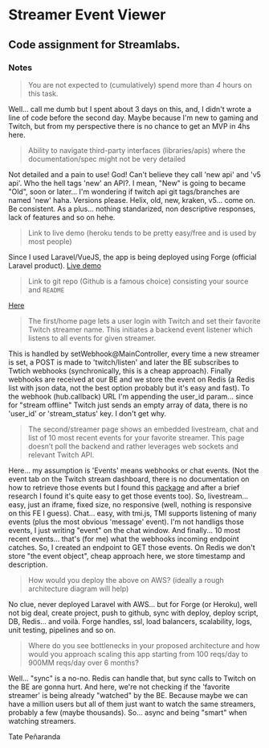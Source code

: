 # Streamer Event Viewer
## Code assignment for Streamlabs.

### Notes

> You are not expected to (cumulatively) spend more than *4* hours on this task.

Well... call me dumb but I spent about 3 days on this, and, I didn't wrote a line of code before the second day.
Maybe because I'm new to gaming and Twitch, but from my perspective there is no chance to get an MVP in 4hs here.

> Ability to navigate third-party interfaces (libraries/apis) where the documentation/spec might not be very detailed

Not detailed and a pain to use! God! Can't believe they call 'new api' and 'v5 api'. Who the hell tags 'new' an API?.
I mean, "New" is going to became "Old", soon or later... I'm wondering if twitch api git tags/branches are named 'new' haha.
Versions please. Helix, old, new, kraken, v5... come on. Be consistent. As a plus... nothing standarized, non descriptive
responses, lack of features and so on hehe.

> Link to live demo (heroku tends to be pretty easy/free and is used by most people)

Since I used Laravel/VueJS, the app is being deployed using Forge (official Laravel product). [Live demo](https://sev.xenir.com.ar)

> Link to git repo (Github is a famous choice) consisting your source and `README`

[Here](https://github.com/tpenaranda/sev)

> The first/home page lets a user login with Twitch and set their favorite Twitch streamer name.
> This initiates a backend event listener which listens to all events for given streamer.

This is handled by setWebhook@MainController, every time a new streamer is set, a POST is made to 'twitch/listen' and later the BE subscribes to Twtich webhooks (synchronically, this is a cheap approach).
Finally webhooks are received at our BE and we store the event on Redis (a Redis list with json data, not the best option probably but it's easy and fast).
To the webhook (hub.callback) URL I'm appending the user_id param... since for "stream offline" Twitch just sends an empty array of data, there is no 'user_id' or 'stream_status' key. I don't get why.

> The second/streamer page shows an embedded livestream, chat and list of 10 most recent events for your favorite streamer.
> This page doesn’t poll the backend and rather leverages web sockets and relevant Twitch API.

Here... my assumption is 'Events' means webhooks or chat events. (Not the event tab on the Twitch stream dashboard, there is no documentation on how to retrieve those events but I found this [package](https://www.npmjs.com/package/@lund-org/twitch-events)
and after a brief research I found it's quite easy to get those events too).
So, livestream... easy, just an iframe, fixed size, no responsive (well, nothing is responsive on this FE I guess).
Chat... easy, with tmi.js, TMI supports listening of many events (plus the most obvious 'message' event). I'm not handligs those events, I just writing "event" on the chat window.
And finally... 10 most recent events... that's (for me) what the webhooks incoming endpoint catches. So, I created an endpoint to GET those events. On Redis we don't store "the event object", cheap approach here, we store timestamp and description.

> How would you deploy the above on AWS? (ideally a rough architecture diagram will help)

No clue, never deployed Laravel with AWS... but for Forge (or Heroku), well not big deal, create project, push to github, sync with deploy, deploy script, DB, Redis... and voilà.
Forge handles, ssl, load balancers, scalability, logs, unit testing, pipelines and so on.

> Where do you see bottlenecks in your proposed architecture and how would you approach scaling this app starting from
> 100 reqs/day to 900MM reqs/day over 6 months?

Well... "sync" is a no-no. Redis can handle that, but sync calls to Twitch on the BE are gonna hurt.
And here, we're not checking if the 'favorite streamer' is being already "watched" by the BE. Because maybe we can have a million users but all of them just want to watch the same streamers, probably a few (maybe thousands).
So... async and being "smart" when watching streamers.

Tate Peñaranda